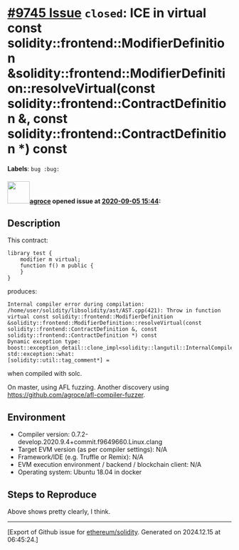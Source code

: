# [\#9745 Issue](https://github.com/ethereum/solidity/issues/9745) `closed`: ICE in virtual const solidity::frontend::ModifierDefinition &solidity::frontend::ModifierDefinition::resolveVirtual(const solidity::frontend::ContractDefinition &, const solidity::frontend::ContractDefinition *) const
**Labels**: `bug :bug:`


#### <img src="https://avatars.githubusercontent.com/u/967816?u=e15de0869a62036529220016b1729fa1a6c18b5b&v=4" width="50">[agroce](https://github.com/agroce) opened issue at [2020-09-05 15:44](https://github.com/ethereum/solidity/issues/9745):

## Description

This contract:
```solidity
library test {
    modifier m virtual;
    function f() m public {
    }
}
```

produces:

```
Internal compiler error during compilation:
/home/user/solidity/libsolidity/ast/AST.cpp(421): Throw in function virtual const solidity::frontend::ModifierDefinition &solidity::frontend::ModifierDefinition::resolveVirtual(const solidity::frontend::ContractDefinition &, const solidity::frontend::ContractDefinition *) const
Dynamic exception type: boost::exception_detail::clone_impl<solidity::langutil::InternalCompilerError>
std::exception::what: 
[solidity::util::tag_comment*] = 
```

when compiled with solc.

On master, using AFL fuzzing.  Another discovery using https://github.com/agroce/afl-compiler-fuzzer.

## Environment

- Compiler version:  0.7.2-develop.2020.9.4+commit.f9649660.Linux.clang
- Target EVM version (as per compiler settings): N/A
- Framework/IDE (e.g. Truffle or Remix): N/A
- EVM execution environment / backend / blockchain client: N/A
- Operating system: Ubuntu 18.04 in docker

## Steps to Reproduce

Above shows pretty clearly, I think.





-------------------------------------------------------------------------------



[Export of Github issue for [ethereum/solidity](https://github.com/ethereum/solidity). Generated on 2024.12.15 at 06:45:24.]
